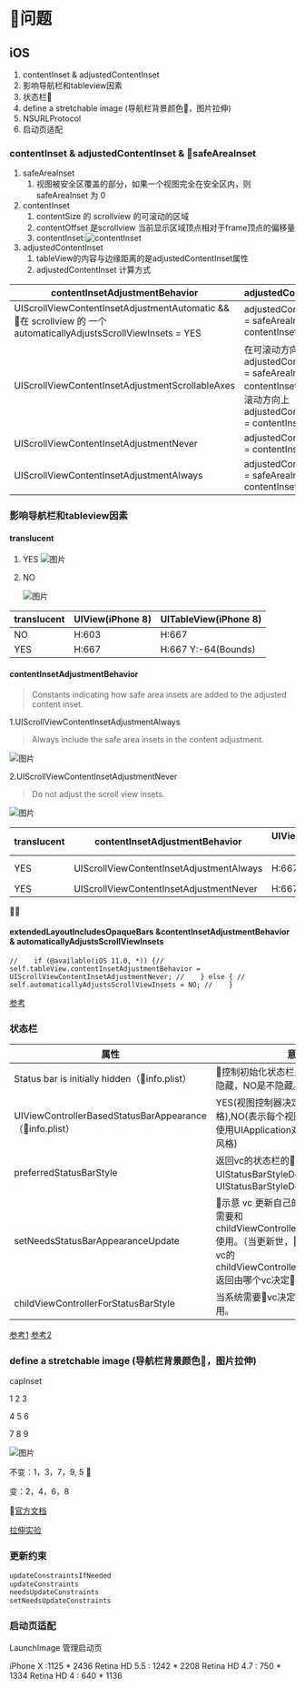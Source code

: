 
# 问题

## iOS

1. contentInset & adjustedContentInset
2. 影响导航栏和tableview因素
3. 状态栏
4. define a stretchable image (导航栏背景颜色，图片拉伸)
5. NSURLProtocol
6. 启动页适配

### contentInset & adjustedContentInset & safeAreaInset

1. safeAreaInset
    1. 视图被安全区覆盖的部分，如果一个视图完全在安全区内，则 safeAreaInset 为 0
2. contentInset
    1. contentSize 的 scrollview 的可滚动的区域
    2. contentOffset 是scrollview 当前显示区域顶点相对于frame顶点的偏移量
    3. contentInset:![contentInset](../Sources/contentInsetInScrollview.png)
3. adjustedContentInset
   1. tableView的内容与边缘距离的是adjustedContentInset属性
   2. adjustedContentInset 计算方式

contentInsetAdjustmentBehavior | adjustedContentInset
--- | ---
UIScrollViewContentInsetAdjustmentAutomatic && 在 scrollview 的 一个automaticallyAdjustsScrollViewInsets = YES | adjustedContentInset = safeAreaInset + contentInset
UIScrollViewContentInsetAdjustmentScrollableAxes | 在可滚动方向上adjustedContentInset = safeAreaInset + contentInset，在不可滚动方向上adjustedContentInset = contentInset
UIScrollViewContentInsetAdjustmentNever | adjustedContentInset = contentInset
UIScrollViewContentInsetAdjustmentAlways | adjustedContentInset = safeAreaInset + contentInset

### 影响导航栏和tableview因素

#### translucent

1. YES
    ![图片](../Sources/1530495757.png)
2. NO

    ![图片](../Sources/1530495069.png)

translucent |UIView(iPhone 8) | UITableView(iPhone 8)
--- |--- | ---
NO | H:603 | H:667
YES | H:667 | H:667 Y:-64(Bounds)

#### contentInsetAdjustmentBehavior

> Constants indicating how safe area insets are added to the adjusted content inset.

1.UIScrollViewContentInsetAdjustmentAlways

> Always include the safe area insets in the content adjustment.

![图片](../Sources/1530497559.png)

2.UIScrollViewContentInsetAdjustmentNever

> Do not adjust the scroll view insets.

![图片](../Sources/1530498058.png)

translucent | contentInsetAdjustmentBehavior | UIView(iPhone 8) | UITableView(iPhone 8)
--- |--- | --- | ---
YES | UIScrollViewContentInsetAdjustmentAlways | H:667 | H:667 Y:-64(Bounds)
YES | UIScrollViewContentInsetAdjustmentNever | H:667 | H:667 Y:0(Bounds)
  

#### extendedLayoutIncludesOpaqueBars &contentInsetAdjustmentBehavior &  automaticallyAdjustsScrollViewInsets

``
//    if (@available(iOS 11.0, *)) {//        self.tableView.contentInsetAdjustmentBehavior = UIScrollViewContentInsetAdjustmentNever;
//    } else {
//        self.automaticallyAdjustsScrollViewInsets = NO;
//    }
``

[参考](http://yangzq007.com/2016/10/24/iOS%E6%BB%9A%E5%8A%A8%E8%A7%86%E5%9B%BE%E4%B8%8B%E5%8E%8B%E5%85%A8%E8%A7%A3%E6%9E%90/)

### 状态栏

|属性|意义|
--- | ---
Status bar is initially hidden（info.plist） | 控制初始化状态栏是否隐藏。YES 是隐藏，NO是不隐藏。
UIViewControllerBasedStatusBarAppearance（info.plist） | YES(视图控制器决定了状态栏的风格),NO(表示每个视图控制器必须显式地使用UIApplication对象来设置状态栏的风格)
preferredStatusBarStyle | 返回vc的状态栏的样式  UIStatusBarStyleDefault 或 UIStatusBarStyleDefault
setNeedsStatusBarAppearanceUpdate | 示意 vc 更新自己的status bar。往往需要和 childViewControllerForStatusBarStyle 使用。（当更新世，会调用container vc的childViewControllerForStatusBarStyle 返回由哪个vc决定状态栏的样式）
childViewControllerForStatusBarStyle | 当系统需要vc决定status bar的样式调用。

[参考1](https://www.jianshu.com/p/c0414830aa74)
[参考2](https://www.jianshu.com/p/534054a8c897)

### **define a stretchable image** (导航栏背景颜色，图片拉伸)

capInset

1   2   3

4   5   6

7   8   9

![图片](../Sources/capInset.jpg)

不变：1，3，7，9, 5 

变：2，4，6，8

[官方文档](https://developer.apple.com/documentation/uikit/uiimage?changes=_3&language=objc)

[拉伸实验](https://www.jianshu.com/p/a577023677c1)

### 更新约束

``` Objective-C
updateConstraintsIfNeeded
updateConstraints
needsUpdateConstraints
setNeedsUpdateConstraints
```

### 启动页适配

LaunchImage 管理启动页

iPhone X :1125 * 2436
Retina HD 5.5 : 1242 * 2208
Retina HD 4.7 : 750 * 1334
Retina HD 4 : 640 * 1136